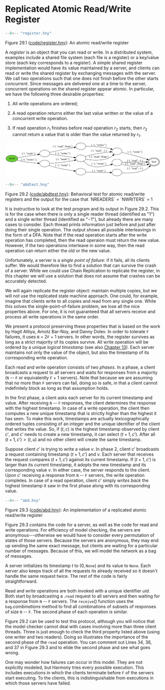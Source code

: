 
# Replicated Atomic Read/Write Register 

```python title="register.hny"
--8<-- "register.hny"
```

<figcaption>Figure 29.1 (<a href=https://harmony.cs.cornell.edu/code/register.hny>code/register.hny</a>): 
An atomic read/write register </figcaption>

A *register* is an object that you can read or write. In a distributed
system, examples include a shared file system (each file is a register)
or a key/value store (each key corresponds to a register). A simple
shared register implementation would have its value maintained by a
server, and clients can read or write the shared register by exchanging
messages with the server. We call two operations such that one does not
finish before the other starts *concurrent*. Since messages are
delivered one at a time to the server, concurrent operations on the
shared register appear atomic. In particular, we have the following
three desirable properties:

1.  All write operations are ordered;

2.  A read operation returns either the last value written or the value
    of a concurrent write operation.

3.  If read operation $r_1$ finishes before read operation $r_2$ starts,
    then $r_2$ cannot return a value that is older than the value
    returned by $r_1$.


![](figures/abdtest.png)

```python title="abdtest.hny"
--8<-- "abdtest.hny"
```

<figcaption>Figure 29.2 (<a href=https://harmony.cs.cornell.edu/code/abdtest.hny>code/abdtest.hny</a>): 
Behavioral test for atomic read/write registers and the output for the
case that `NREADERS` = `NWRITERS` = 1 </figcaption>

It is instructive to look at the test program and its output in
Figure 29.2. This is for the case when there is only a single reader
thread (identified as "1") and a single writer thread (identified as
"$-1$"), but already there are many cases to consider. Each thread
prints information just before and just after doing their single
operation. The output shows all possible interleavings in the form of a
DFA. Note that if the read operation starts after the write operation
has completed, then the read operaion must return the new value.
However, if the two operations interleave in some way, then the read
operation can return either the old or the new value.

Unfortunately, a server is a *single point of failure*: if it fails, all
its clients suffer. We would therefore like to find a solution that can
survive the crash of a server. While we could use Chain Replication to
replicate the register, in this chapter we will use a solution that does
not assume that crashes can be accurately detected.

We will again replicate the register object: maintain multiple copies,
but we will not use the replicated state machine approach. One could,
for example, imagine that clients write to all copies and read from any
single one. While this solves the single-point-of-failure problem, we
lose all the nice properties above. For one, it is not guaranteed that
all servers receive and process all write operations in the same order.

We present a protocol preserving these properties that is based on the
work by Hagit Attiya, Amotz Bar-Noy, and Danny Dolev. In order
to tolerate `F` failures, it uses `N` = 2`F` + 1 servers. In other
words, the register survives as long as a strict majority of its copies
survive. All write operation will be ordered by a unique *logical
timestamp* (see also [Chapter 13](testing.md)). Each server maintains not only the
value of the object, but also the timestamp of its corresponding write
operation.

Each read and write operation consists of two *phases*. In a phase, a
client broadcasts a request to all servers and waits for responses from
a majority (`N` -- `F` or equivalently `F` + 1 servers). Note that
because we are assuming that no more than `F` servers can fail, doing so
is safe, in that a client cannot indefinitely block as long as that
assumption holds.

In the first phase, a client asks each server for its current timestamp
and value. After receiving `N` -- `F` responses, the client determines
the response with the highest timestamp. In case of a write operation,
the client then computes a new unique timestamp that is strictly higher
than the highest it has seen. To make this work, timestamps are actually
lexicographically ordered tuples consisting of an integer and the unique
identifier of the client that writes the value. So, if $(t, c)$ is the
highest timestamp observed by client $c'$, and $c'$ needs to create a
new timestamp, it can select $(t + 1, c')$. After all
$(t + 1, c') > (t, u)$ and no other client will create the same
timestamp.

Suppose client $c'$ is trying to write a value *v*. In phase 2, client
$c'$ broadcasts a request containing timestamp $(t+1, c')$ and *v*. Each
server that receives the request compares $(t+1, c')$ against its
current timestamp. If $(t+1, c')$ is larger than its current timestamp,
it adopts the new timestamp and its corresponding value *v*. In either
case, the server responds to the client. Upon $c'$ receiving a response
from `N` -- `F` servers, the write operation completes. In case of a
read operation, client $c'$ simply *writes back* the highest timestamp
it saw in the first phase along with its corresponding value.


```python title="abd.hny"
--8<-- "abd.hny"
```

<figcaption>Figure 29.3 (<a href=https://harmony.cs.cornell.edu/code/abd.hny>code/abd.hny</a>): 
An implementation of a replicated atomic read/write register
</figcaption>

Figure 29.3 contains the code for a server, as well as the code for read
and write operations. For efficiency of model checking, the servers are
anonymous---otherwise we would have to consider every permutation of
states of those servers. Because the servers are anonymous, they may end
up sending the same exact message, but clients are waiting for a
particular number of messages. Because of this, we will model the
network as a bag of messages.

A server initializes its timestamp *t* to $(0, \mathtt{None})$ and its
value to `None`. Each server also keeps track of all the requests its
already received so it doesn't handle the same request twice. The rest
of the code is fairly straightforward.

Read and write operations are both invoked with a unique identifier
*uid*. Both start by broadcasting a .`read` request to all servers and
then waiting for a response from `N` -- `F` servers. The `receive`()
function uses the `bag`.*combinations* method to find all combinations
of subsets of responses of size `N` -- `F`. The second phase of each
operation is similar.

Figure 29.2 can be used to test this protocol, although you will
notice that the model checker cannot deal with cases involving more than
three client threads. Three is just enough to check the third property
listed above (using one writer and two readers). Doing so illustrates
the importance of the second phase of the `read` operation. You can
comment out Lines 34, 36, and 37 in Figure 29.3 and to elide the second
phase and see what goes wrong.

One may wonder how failures can occur in this model. They are not
explicitly modeled, but Harmony tries every possible execution. This
includes executions in which the clients terminate before `F` of the
servers start executing. To the clients, this is indistinguishable from
executions in which those servers have failed.
